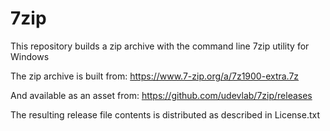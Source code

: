 # 7zip

This repository builds a zip archive with the command line 7zip utility for Windows

The zip archive is built from:
https://www.7-zip.org/a/7z1900-extra.7z

And available as an asset from:
https://github.com/udevlab/7zip/releases

The resulting release file contents is distributed as described in License.txt
